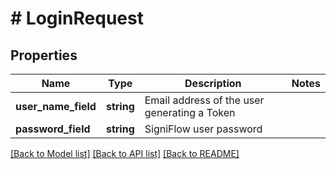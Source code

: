 # # LoginRequest

## Properties

Name | Type | Description | Notes
------------ | ------------- | ------------- | -------------
**user_name_field** | **string** | Email address of the user generating a Token |
**password_field** | **string** | SigniFlow user password |

[[Back to Model list]](../../README.md#models) [[Back to API list]](../../README.md#endpoints) [[Back to README]](../../README.md)
